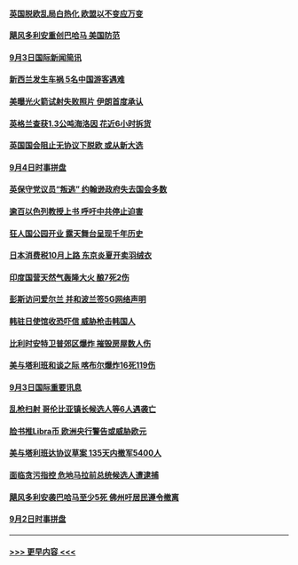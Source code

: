 #### [英国脱欧乱局白热化 欧盟以不变应万变](../pages/prog202/a102657957.md?t=09041655) 
#### [飓风多利安重创巴哈马 美国防范](../pages/prog202/a102657939.md?t=09041655) 
#### [9月3日国际新闻简讯](../pages/prog202/a102657739.md?t=09041655) 
#### [新西兰发生车祸 5名中国游客遇难](../pages/prog202/a102657751.md?t=09041655) 
#### [美曝光火箭试射失败照片 伊朗首度承认](../pages/prog202/a102657645.md?t=09041655) 
#### [英格兰查获1.3公吨海洛因 花近6小时拆货](../pages/prog202/a102657554.md?t=09041655) 
#### [英国国会阻止无协议下脱欧 或从新大选](../pages/prog202/a102657432.md?t=09041655) 
#### [9月4日时事拼盘](../pages/prog202/a102657413.md?t=09041655) 
#### [英保守党议员“叛逃” 约翰逊政府失去国会多数](../pages/prog202/a102657360.md?t=09041655) 
#### [逾百以色列教授上书 呼吁中共停止迫害](../pages/prog202/a102657353.md?t=09041655) 
#### [狂人国公园开业 露天舞台呈现千年历史](../pages/prog202/a102657339.md?t=09041655) 
#### [日本消费税10月上路 东京炎夏开卖羽绒衣](../pages/prog202/a102657308.md?t=09041655) 
#### [印度国营天然气轰隆大火 酿7死2伤](../pages/prog202/a102657156.md?t=09041655) 
#### [彭斯访问爱尔兰 并和波兰签5G网络声明](../pages/prog202/a102657161.md?t=09041655) 
#### [韩驻日使馆收恐吓信 威胁枪击韩国人](../pages/prog202/a102657137.md?t=09041655) 
#### [比利时安特卫普郊区爆炸 摧毁房屋数人伤](../pages/prog202/a102657121.md?t=09041655) 
#### [美与塔利班和谈之际 喀布尔爆炸16死119伤](../pages/prog202/a102656964.md?t=09041655) 
#### [9月3日国际重要讯息](../pages/prog202/a102656966.md?t=09041655) 
#### [乱枪扫射 哥伦比亚镇长候选人等6人遇袭亡](../pages/prog202/a102656902.md?t=09041655) 
#### [脸书推Libra币 欧洲央行警告或威胁欧元](../pages/prog202/a102656885.md?t=09041655) 
#### [美与塔利班达协议草案 135天内撤军5400人](../pages/prog202/a102656869.md?t=09041655) 
#### [面临贪污指控 危地马拉前总统候选人遭逮捕](../pages/prog202/a102656830.md?t=09041655) 
#### [飓风多利安袭巴哈马至少5死 佛州吁居民遵令撤离](../pages/prog202/a102656802.md?t=09041655) 
#### [9月2日时事拼盘](../pages/prog202/a102656725.md?t=09041655) 

----
#### [ >>> 更早内容 <<< ](../indexes/prog202-earlier.md)
